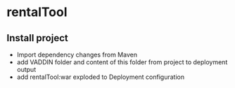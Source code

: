 # rentalTool

## Install project
- Import dependency changes from Maven
- add VADDIN folder and content of this folder from project to deployment output
- add rentalTool:war exploded to Deployment configuration